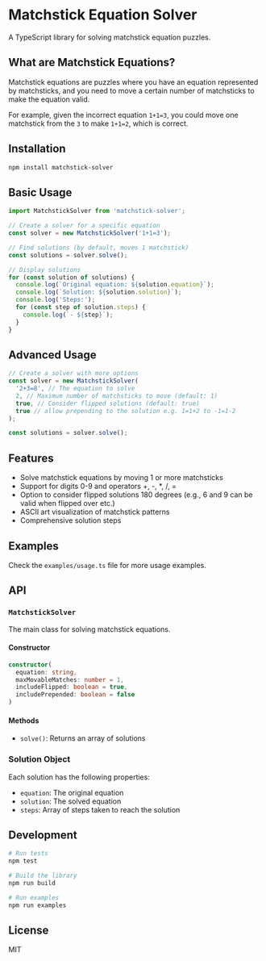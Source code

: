 # Matchstick Equation Solver

A TypeScript library for solving matchstick equation puzzles.

## What are Matchstick Equations?

Matchstick equations are puzzles where you have an equation represented by matchsticks, and you need to move a certain number of matchsticks to make the equation valid.

For example, given the incorrect equation `1+1=3`, you could move one matchstick from the `3` to make `1+1=2`, which is correct.

## Installation

```bash
npm install matchstick-solver
```

## Basic Usage

```typescript
import MatchstickSolver from 'matchstick-solver';

// Create a solver for a specific equation
const solver = new MatchstickSolver('1+1=3');

// Find solutions (by default, moves 1 matchstick)
const solutions = solver.solve();

// Display solutions
for (const solution of solutions) {
  console.log(`Original equation: ${solution.equation}`);
  console.log(`Solution: ${solution.solution}`);
  console.log('Steps:');
  for (const step of solution.steps) {
    console.log(`- ${step}`);
  }
}
```

## Advanced Usage

```typescript
// Create a solver with more options
const solver = new MatchstickSolver(
  '2+3=8', // The equation to solve
  2, // Maximum number of matchsticks to move (default: 1)
  true, // Consider flipped solutions (default: true)
  true // allow prepending to the solution e.g. 1=1+2 to -1=1-2
);

const solutions = solver.solve();
```

## Features

- Solve matchstick equations by moving 1 or more matchsticks
- Support for digits 0-9 and operators +, -, \*, /, =
- Option to consider flipped solutions 180 degrees (e.g., 6 and 9 can be valid when flipped over etc.)
- ASCII art visualization of matchstick patterns
- Comprehensive solution steps

## Examples

Check the `examples/usage.ts` file for more usage examples.

## API

### `MatchstickSolver`

The main class for solving matchstick equations.

#### Constructor

```typescript
constructor(
  equation: string,
  maxMovableMatches: number = 1,
  includeFlipped: boolean = true,
  includePrepended: boolean = false
)
```

#### Methods

- `solve()`: Returns an array of solutions

### Solution Object

Each solution has the following properties:

- `equation`: The original equation
- `solution`: The solved equation
- `steps`: Array of steps taken to reach the solution

## Development

```bash
# Run tests
npm test

# Build the library
npm run build

# Run examples
npm run examples
```

## License

MIT
